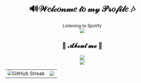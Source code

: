 


<h1 align="center"> 🔊𝒲𝑒𝓁𝒸𝑜𝓃𝓂𝑒 𝓉𝑜 𝓂𝓎 𝒫𝓇𝑜𝒻𝒾𝓁𝑒 🎶</h1>
<p align="center">
Listening to Spotify
</br>
<a href="https://open.spotify.com/user/kriegsmarine">
  <img src="https://spotify-github-profile.vercel.app/api/view.svg?uid=lhskw40zfa492qi755ak7dybk&cover_image=true&theme=novatorem&show_offline=true&background_color=121212&interchange=true&bar_color=53b14f&bar_color_cover=false" />
</a>
</p>
<h2 align="center">🎌 𝓐𝓫𝓸𝓾𝓽 𝓶𝓮 🎌</h2>


<p align="center">
<a href="https://github.com/ryo-ma/github-profile-trophy">
  <img src="https://github-profile-trophy.vercel.app/?username=kriegsmarine" />
</a>
</br>
<a href="https://github.com/ashutosh00710/github-readme-activity-graph">
  <img src="https://github-readme-activity-graph.vercel.app/graph?username=kriegsmarine&theme=github-compact&hide_border=true" />
</a>
</p>
<table align="center" border="0" cellspacing="0">
<tbody>
<tr>
<td><img src="https://github-readme-streak-stats.herokuapp.com?user=kriegsmarine&theme=highcontrast&hide_border=true&date_format=j%20M%5B%20Y%5D" alt="GitHub Streak" /></td>
<td><img src="https://github-readme-stats.vercel.app/api?username=kriegsmarine&show_icons=true&theme=transparent" /></td>
</tr>
</tbody>
</table>



<!--
**kriegsmarine/Kriegsmarine** is a ✨ _special_ ✨ repository because its `README.md` (this file) appears on your GitHub profile.

Here are some ideas to get you started:

- 🔭 I’m currently working on ...
- 🌱 I’m currently learning ...
- 👯 I’m looking to collaborate on ...
- 🤔 I’m looking for help with ...
- 💬 Ask me about ...
- 📫 How to reach me: ...
- 😄 Pronouns: ...
- ⚡ Fun fact: ...
-->
